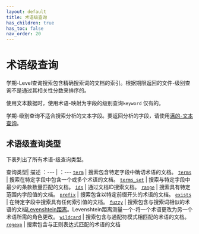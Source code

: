 ```yaml
---
layout: default
title: 术语级查询
has_children: true
has_toc: false
nav_order: 20
---
```


# 术语级查询

学期-Level查询搜索包含精确搜索词的文档的索引。根据期限返回的文件-级别查询不是通过其相关性分数来排序的。

使用文本数据时，使用术语-映射为字段的级别查询`keyword` 仅有的。

学期-级别查询不适合搜索分析的文本字段。要返回分析的字段，请使用[满的-文本查询]({{site.url}}{{site.baseurl}}/opensearch/query-dsl/full-text/)。

## 术语级查询类型

下表列出了所有术语-级查询类型。

查询类型| 描述
：--- | ：--- 
[`term`]({{site.url}}{{site.baseurl}}/query-dsl/term/term/) | 搜索包含特定字段中确切术语的文档。
[`terms`]({{site.url}}{{site.baseurl}}/query-dsl/term/terms/) | 搜索在特定字段中包含一个或多个术语的文档。
[`terms_set`]({{site.url}}{{site.baseurl}}/query-dsl/term/terms-set/) | 搜索与特定字段中最少的条款数量匹配的文档。
[`ids`]({{site.url}}{{site.baseurl}}/query-dsl/term/ids/) | 通过文档ID搜索文档。
[`range`]({{site.url}}{{site.baseurl}}/query-dsl/term/range/) | 搜索具有特定范围内字段值的文档。
[`prefix`]({{site.url}}{{site.baseurl}}/query-dsl/term/prefix/) | 搜索包含以特定前缀开头的术语的文档。
[`exists`]({{site.url}}{{site.baseurl}}/query-dsl/term/exists/) | 在特定字段中搜索具有任何索引值的文档。
[`fuzzy`]({{site.url}}{{site.baseurl}}/query-dsl/term/fuzzy/) | 搜索包含与搜索词相似的术语的文档[Levenshtein距离](https://en.wikipedia.org/wiki/Levenshtein_distance)。Levenshtein距离测量一个-将一个术语更改为另一个术语所需的角色更改。
[`wildcard`]({{site.url}}{{site.baseurl}}/query-dsl/term/wildcard/) | 搜索包含与通配符模式相匹配的术语的文档。
[`regexp`]({{site.url}}{{site.baseurl}}/query-dsl/term/regexp/) | 搜索包含与正则表达式匹配的术语的文档

